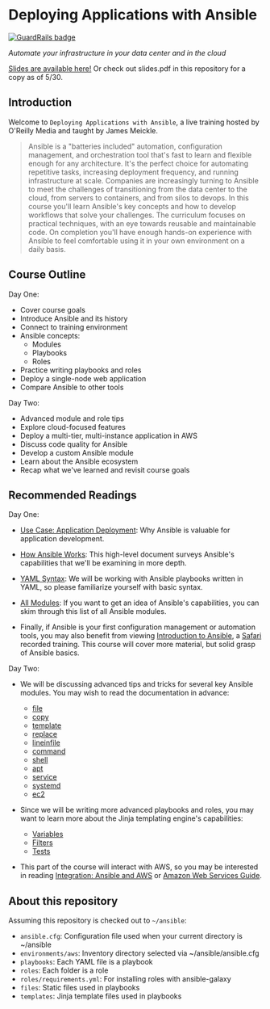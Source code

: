 # Deploying Applications with Ansible

[![GuardRails badge](https://badges.production.guardrails.io/bennythejudge/deploying-applications-with-ansible.svg)](https://www.guardrails.io)

*Automate your infrastructure in your data center and in the cloud*

[Slides are available here!](https://docs.google.com/presentation/d/1nqJtVU3tnK_THM2NG39-77dAsbWei67mFxRmvEL5sDk/edit#slide=id.g1f4c6c3756_0_145) Or check out slides.pdf in this repository for a copy as of 5/30.

## Introduction

Welcome to `Deploying Applications with Ansible`, a live training hosted by O'Reilly Media and taught by James Meickle.

> Ansible is a "batteries included" automation, configuration management, and orchestration tool that's fast to learn and flexible enough for any architecture. It's the perfect choice for automating repetitive tasks, increasing deployment frequency, and running infrastructure at scale. Companies are increasingly turning to Ansible to meet the challenges of transitioning from the data center to the cloud, from servers to containers, and from silos to devops.
> In this course you'll learn Ansible's key concepts and how to develop workflows that solve your challenges. The curriculum focuses on practical techniques, with an eye towards reusable and maintainable code. On completion you'll have enough hands-on experience with Ansible to feel comfortable using it in your own environment on a daily basis. 

## Course Outline

Day One:
- Cover course goals
- Introduce Ansible and its history
- Connect to training environment
- Ansible concepts:
  - Modules
  - Playbooks
  - Roles
- Practice writing playbooks and roles
- Deploy a single-node web application
- Compare Ansible to other tools

Day Two:
- Advanced module and role tips
- Explore cloud-focused features
- Deploy a multi-tier, multi-instance application in AWS
- Discuss code quality for Ansible
- Develop a custom Ansible module
- Learn about the Ansible ecosystem
- Recap what we've learned and revisit course goals

## Recommended Readings

Day One:

- [Use Case: Application Deployment](https://www.ansible.com/application-deployment): Why Ansible is valuable for application development.

- [How Ansible Works](https://www.ansible.com/how-ansible-works): This high-level document surveys Ansible's capabilities that we'll be examining in more depth.

- [YAML Syntax](http://docs.ansible.com/ansible/YAMLSyntax.html): We will be working with Ansible playbooks written in YAML, so please familiarize yourself with basic syntax.

- [All Modules](http://docs.ansible.com/ansible/list_of_all_modules.html): If you want to get an idea of Ansible's capabilities, you can skim through this list of all Ansible modules.

- Finally, if Ansible is your first configuration management or automation tools,
you may also benefit from viewing [Introduction to Ansible](https://www.safaribooksonline.com/library/view/introduction-to-ansible/9781491955956/), a [Safari](https://www.safaribooksonline.com/) recorded training. This course will cover more material, but solid grasp of Ansible basics.

Day Two:

- We will be discussing advanced tips and tricks for several key Ansible modules. You may wish to read the documentation in advance:
    - [file](http://docs.ansible.com/ansible/file_module.html)
    - [copy](http://docs.ansible.com/ansible/copy_module.html)
    - [template](http://docs.ansible.com/ansible/template_module.html)
    - [replace](http://docs.ansible.com/ansible/replace_module.html)
    - [lineinfile](http://docs.ansible.com/ansible/lineinfile_module.html)
    - [command](http://docs.ansible.com/ansible/command_module.html)
    - [shell](http://docs.ansible.com/ansible/shell_module.html)
    - [apt](http://docs.ansible.com/ansible/apt_module.html)
    - [service](http://docs.ansible.com/ansible/service_module.html)
    - [systemd](http://docs.ansible.com/ansible/systemd_module.html)
    - [ec2](http://docs.ansible.com/ansible/ec2_module.html)

- Since we will be writing more advanced playbooks and roles, you may want to learn more about the Jinja templating engine's capabilities:
    - [Variables](https://docs.ansible.com/ansible/playbooks_variables.html)
    - [Filters](https://docs.ansible.com/ansible/playbooks_filters.html)
    - [Tests](https://docs.ansible.com/ansible/playbooks_tests.html)

- This part of the course will interact with AWS, so you may be interested in reading [Integration: Ansible and AWS](https://www.ansible.com/aws) or [Amazon Web Services Guide](http://docs.ansible.com/ansible/guide_aws.html).

## About this repository

Assuming this repository is checked out to `~/ansible`:

- `ansible.cfg`: Configuration file used when your current directory is ~/ansible
- `environments/aws`: Inventory directory selected via ~/ansible/ansible.cfg
- `playbooks`: Each YAML file is a playbook
- `roles`: Each folder is a role
- `roles/requirements.yml`: For installing roles with ansible-galaxy
- `files`: Static files used in playbooks
- `templates`: Jinja template files used in playbooks
